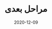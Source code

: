 ---
title: "مراحل بعدی"
title-en: "Next steps"
date: 2020-12-09
lastmod: 2020-12-09
weight: 6
draft: false
# search related keywords
keywords: [""]
---